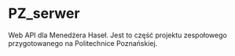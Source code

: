 # PZ_serwer
Web API dla Menedżera Haseł. Jest to część projektu zespołowego przygotowanego na Politechnice Poznańskiej.
